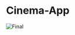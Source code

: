 # Cinema-App
![Final](https://user-images.githubusercontent.com/101083328/164875976-6a6aee17-96b9-40dc-945c-50e1bd6385c9.jpg)
